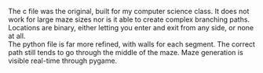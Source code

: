 The c file was the original, built for my computer science class. It does not work for large maze sizes nor is it able to create complex branching paths. Locations are binary, either letting you enter and exit from any side, or none at all.\
The python file is far more refined, with walls for each segment. The correct path still tends to go through the middle of the maze. Maze generation is visible real-time through pygame.
